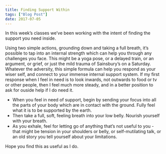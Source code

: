 ```yaml
---
title: Finding Support Within
tags: ["Blog Post"]
date: 2017-07-05
---
```


In this week’s classes we’ve been working with the intent of finding the support you need inside.

Using two simple actions, grounding down and taking a full breath, it’s possible to tap into an internal strength which can help you through any challenges you face. This might be a yoga pose, or a delayed train, or an argument, or grief, or just the mild trauma of Sainsbury’s on a Saturday. Whatever the adversity, this simple formula can help you respond as your wiser self, and connect to your immense internal support system. If my first response when I feel in need is to look inwards, not outwards to food or tv or other people, then I feel much more steady, and in a better position to ask for ouside help if I do need it.

 - When you feel in need of support, begin by sending your focus into all the parts of your body which are in contact with the ground. Fully feel what it is to be supported by the earth.
 - Then take a full, soft, feeling breath into your low belly. Nourish yourself with your breath.
 - As you exhale, feel for letting go of anything that’s not useful to you - that might be tension in your shoulders or belly, or self-mutilating talk, or an old story you tell yourself about your limitations.

Hope you find this as useful as I do.
